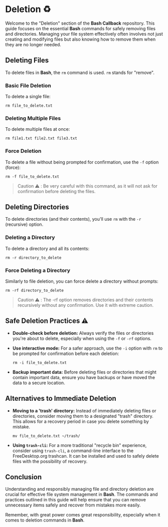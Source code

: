 # Deletion ♻️

Welcome to the "Deletion" section of the **Bash Callback** repository. This guide focuses on the essential **Bash** commands for safely removing files and directories. Managing your file system effectively often involves not just creating and modifying files but also knowing how to remove them when they are no longer needed.

## Deleting Files

To delete files in **Bash**, the `rm` command is used. `rm` stands for "remove".

### Basic File Deletion

To delete a single file:
```
rm file_to_delete.txt
```

### Deleting Multiple Files

To delete multiple files at once:
```
rm file1.txt file2.txt file3.txt
```

### Force Deletion

To delete a file without being prompted for confirmation, use the `-f` option (force):
```
rm -f file_to_delete.txt
```
>Caution ⚠️ : Be very careful with this command, as it will not ask for confirmation before deleting the files.

## Deleting Directories

To delete directories (and their contents), you'll use `rm` with the `-r` (recursive) option.

### Deleting a Directory

To delete a directory and all its contents:
```
rm -r directory_to_delete
```

### Force Deleting a Directory

Similarly to file deletion, you can force delete a directory without prompts:
```
rm -rf directory_to_delete
```
>Caution ⚠️ : The -rf option removes directories and their contents recursively without any confirmation. Use it with extreme caution.

## Safe Deletion Practices ⚠️

  - **Double-check before deletion:** Always verify the files or directories you're about to delete, especially when using the `-f` or `-rf` options.

  - **Use interactive mode:** For a safer approach, use the `-i` option with `rm` to be prompted for confirmation before each deletion:
    ```
    rm -i file_to_delete.txt
    ```

  - **Backup important data:** Before deleting files or directories that might contain important data, ensure you have backups or have moved the data to a secure location.

## Alternatives to Immediate Deletion

  - **Moving to a 'trash' directory:** Instead of immediately deleting files or directories, consider moving them to a designated "trash" directory. This allows for a recovery period in case you delete something by mistake.
    ```
    mv file_to_delete.txt ~/trash/
    ```

  - **Using `trash-cli`:** For a more traditional "recycle bin" experience, consider using `trash-cli`, a command-line interface to the FreeDesktop.org trashcan. It can be installed and used to safely delete files with the possibility of recovery.

## Conclusion

Understanding and responsibly managing file and directory deletion are crucial for effective file system management in **Bash**. The commands and practices outlined in this guide will help ensure that you can remove unnecessary items safely and recover from mistakes more easily.

Remember, with great power comes great responsibility, especially when it comes to deletion commands in **Bash**.
